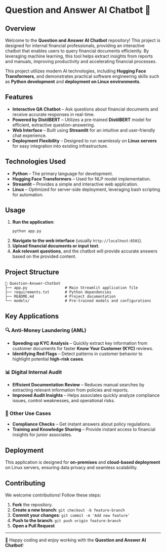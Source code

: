 # Question and Answer AI Chatbot 🤖

## Overview
Welcome to the **Question and Answer AI Chatbot** repository! This project is designed for internal financial professionals, providing an interactive chatbot that enables users to query financial documents efficiently. By leveraging machine learning, this tool helps extract insights from reports and manuals, improving productivity and accelerating financial processes.

This project utilizes modern AI technologies, including **Hugging Face Transformers**, and demonstrates practical software engineering skills such as **Python development** and **deployment on Linux environments**.

## Features
- **Interactive QA Chatbot** – Ask questions about financial documents and receive accurate responses in real-time.
- **Powered by DistilBERT** – Utilizes a pre-trained **DistilBERT** model for efficient, extractive question-answering.
- **Web Interface** – Built using **Streamlit** for an intuitive and user-friendly chat experience.
- **Deployment Flexibility** – Designed to run seamlessly on **Linux servers** for easy integration into existing infrastructure.

## Technologies Used
- **Python** – The primary language for development.
- **Hugging Face Transformers** – Used for NLP model implementation.
- **Streamlit** – Provides a simple and interactive web application.
- **Linux** – Optimized for server-side deployment, leveraging bash scripting for automation.

## Usage
1. **Run the application**:
   ```bash
   python app.py
   ```
2. **Navigate to the web interface** (usually `http://localhost:8501`).
3. **Upload financial documents or input text**.
4. **Ask relevant questions**, and the chatbot will provide accurate answers based on the provided content.

## Project Structure
```
📂 Question-Answer-Chatbot
├── app.py                 # Main Streamlit application file
├── requirements.txt       # Python dependencies
├── README.md              # Project documentation
└── models/                # Pre-trained models and configurations
```

## Key Applications
### 🔍 Anti-Money Laundering (AML)
- **Speeding up KYC Analysis** – Quickly extract key information from customer documents for faster **Know Your Customer (KYC)** reviews.
- **Identifying Red Flags** – Detect patterns in customer behavior to highlight potential **high-risk cases**.

### 📊 Digital Internal Audit
- **Efficient Documentation Review** – Reduces manual searches by extracting relevant information from policies and reports.
- **Improved Audit Insights** – Helps associates quickly analyze compliance issues, control weaknesses, and operational risks.

### 📜 Other Use Cases
- **Compliance Checks** – Get instant answers about policy regulations.
- **Training and Knowledge Sharing** – Provide instant access to financial insights for junior associates.

## Deployment
This application is designed for **on-premises** and **cloud-based deployment** on Linux servers, ensuring data privacy and seamless scalability.

## Contributing
We welcome contributions! Follow these steps:
1. **Fork** the repository.
2. **Create a new branch**: `git checkout -b feature-branch`
3. **Commit your changes**: `git commit -m 'Add new feature'`
4. **Push to the branch**: `git push origin feature-branch`
5. **Open a Pull Request**

---
🚀 Happy coding and enjoy working with the **Question and Answer AI Chatbot**!
